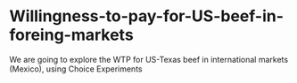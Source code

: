# Willingness-to-pay-for-US-beef-in-foreing-markets
We are going to explore the WTP for US-Texas beef in international markets (Mexico), using Choice Experiments
